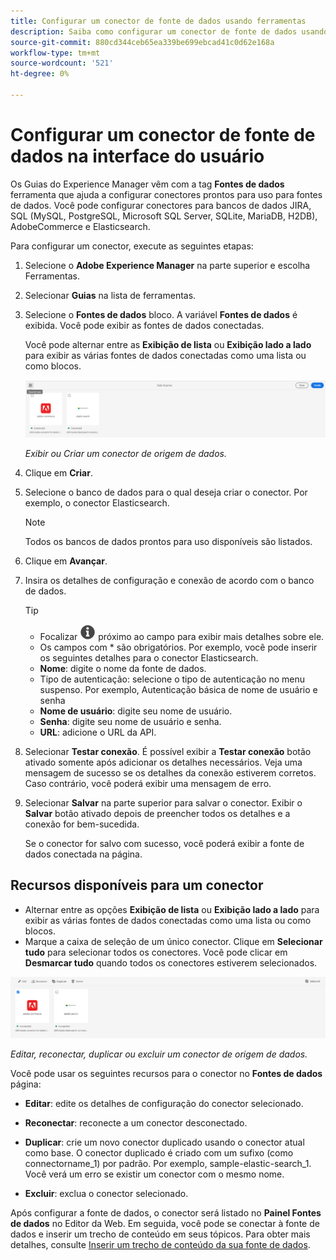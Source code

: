 ```yaml
---
title: Configurar um conector de fonte de dados usando ferramentas
description: Saiba como configurar um conector de fonte de dados usando as ferramentas.
source-git-commit: 880cd344ceb65ea339be699ebcad41c0d62e168a
workflow-type: tm+mt
source-wordcount: '521'
ht-degree: 0%

---
```


# Configurar um conector de fonte de dados na interface do usuário

Os Guias do Experience Manager vêm com a tag **Fontes de dados** ferramenta que ajuda a configurar conectores prontos para uso para fontes de dados. Você pode configurar conectores para bancos de dados JIRA, SQL (MySQL, PostgreSQL, Microsoft SQL Server, SQLite, MariaDB, H2DB), AdobeCommerce e Elasticsearch.

Para configurar um conector, execute as seguintes etapas:

1. Selecione o **Adobe Experience Manager** na parte superior e escolha Ferramentas.
1. Selecionar **Guias** na lista de ferramentas.
1. Selecione o **Fontes de dados** bloco. A variável **Fontes de dados** é exibida. Você pode exibir as fontes de dados conectadas.

   Você pode alternar entre as **Exibição de lista** ou **Exibição lado a lado** para exibir as várias fontes de dados conectadas como uma lista ou como blocos.

   <img src="./assets/data-sources-create-window.png" alt= "origens de dados listadas na página origens de dados" width="800">

   *Exibir ou Criar um conector de origem de dados.*
1. Clique em **Criar**.
1. Selecione o banco de dados para o qual deseja criar o conector. Por exemplo, o conector Elasticsearch.
   >[!NOTE]
   >
   >Todos os bancos de dados prontos para uso disponíveis são listados.

1. Clique em **Avançar**.
1. Insira os detalhes de configuração e conexão de acordo com o banco de dados.

   >[!TIP]
   >* Focalizar <img src="./assets/info-details.svg" alt= "ícone de informações" width="25"> próximo ao campo para exibir mais detalhes sobre ele.
   > * Os campos com * são obrigatórios. Por exemplo, você pode inserir os seguintes detalhes para o conector Elasticsearch.

   * **Nome**: digite o nome da fonte de dados.
   * Tipo de autenticação: selecione o tipo de autenticação no menu suspenso. Por exemplo, Autenticação básica de nome de usuário e senha
   * **Nome de usuário**: digite seu nome de usuário.
   * **Senha**: digite seu nome de usuário e senha.
   * **URL**: adicione o URL da API.

1. Selecionar **Testar conexão**. É possível exibir a **Testar conexão** botão ativado somente após adicionar os detalhes necessários. Veja uma mensagem de sucesso se os detalhes da conexão estiverem corretos. Caso contrário, você poderá exibir uma mensagem de erro.



1. Selecionar **Salvar** na parte superior para salvar o conector.     Exibir o **Salvar** botão ativado depois de preencher todos os detalhes e a conexão for bem-sucedida.


   Se o conector for salvo com sucesso, você poderá exibir a fonte de dados conectada na página.

## Recursos disponíveis para um conector

* Alternar entre as opções **Exibição de lista** ou **Exibição lado a lado**  para exibir as várias fontes de dados conectadas como uma lista ou como blocos.
* Marque a caixa de seleção de um único conector. Clique em **Selecionar tudo** para selecionar todos os conectores. Você pode clicar em **Desmarcar tudo** quando todos os conectores estiverem selecionados.

<img src="./assets/data-sources-features.png" alt= "recursos das fontes de dados na página fontes de dados" width="800">

*Editar, reconectar, duplicar ou excluir um conector de origem de dados.*

Você pode usar os seguintes recursos para o conector no **Fontes de dados** página:

* **Editar**: edite os detalhes de configuração do conector selecionado.

* **Reconectar**: reconecte a um conector desconectado.

* **Duplicar**: crie um novo conector duplicado usando o conector atual como base. O conector duplicado é criado com um sufixo (como connectorname_1) por padrão. Por exemplo, sample-elastic-search_1.
Você verá um erro se existir um conector com o mesmo nome.

* **Excluir**: exclua o conector selecionado.


Após configurar a fonte de dados, o conector será listado no **Painel Fontes de dados** no Editor da Web. Em seguida, você pode se conectar à fonte de dados e inserir um trecho de conteúdo em seus tópicos. Para obter mais detalhes, consulte [Inserir um trecho de conteúdo da sua fonte de dados](../user-guide/web-editor-content-snippet.md).
